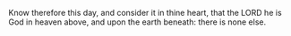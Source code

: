 Know therefore this day, and consider it in thine heart, that the LORD he is God in heaven above, and upon the earth beneath: there is none else.
